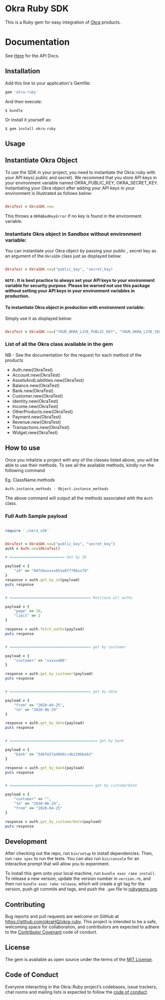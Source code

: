 # Okra Ruby SDK

This is a Ruby gem for easy integration of [Okra](okra.ng) products. 

# Documentation

See [Here](https://docs.okra.ng/docs/get-started-with-okra) for the API Docs.

## Installation

Add this line to your application's Gemfile:

```ruby
gem 'okra-ruby'
```

And then execute:

    $ bundle

Or install it yourself as:

    $ gem install okra-ruby

## Usage

## Instantiate Okra Object

To use the SDK in your project, you need to instantiate the Okra::ruby with your API keys( public and secret). We recommed that you store API keys in your environment variable named OKRA_PUBLIC_KEY, OKRA_SECRET_KEY.  Instantiating your Okra object after adding your API keys in your environment is illustrated as follows below:

```ruby

OkraTest = OkraSDK.new

```

This throws a `OKRABadKeyError` if no key is found in the environment variable.

### Instantiate Okra object in Sandbox without environment variable:

You can instantiate your Okra object by passing your public , secret key as an argument of the `OkraSDk` class just as displayed below:

```ruby

OkraTest = OkraSDK.new("public_key", "secret_key)

```

#### `NOTE:` It is best practice to always set your API keys to your environment variable for security purpose. Please be warned not use this package without setting your API keys in your environment variables in production.

#### To instantiate Okra object in production with environment variable:

Simply use it as displayed below:

```ruby

OkraTest = OkraSDK.new("YOUR_OKRA_LIVE_PUBLIC_KEY", "YOUR_OKRA_LIVE_SECRET_KEY", true)

```


### List of all the Okra class available in the gem

NB - See the documentation for the request for each method of the products

- Auth.new(OkraTest) 
- Account.new(OkraTest)
- AssetsAndLiabilities.new(OkraTest)
- Balance.new(OkraTest)
- Bank.new(OkraTest)
- Customer.new(OkraTest)
- Identity.new(OkraTest)
- Income.new(OkraTest)
- OtherProducts.new(OkraTest)
- Payment.new(OkraTest)
- Revenue.new(OkraTest)
- Transactions.new(OkraTest)
- Widget.new(OkraTest)


## How to use

Once you initailzie a project with any of the classes listed above, you will be able to use their methods. To see all the available methods, kindly run the following command

Eg. ClassName.methods

```cmd
Auth.instance_methods - Object.instance_methods

```

The above command will output all the methods associated with the `Auth` class.


### Full Auth Sample payload 

```ruby

require './okra_sdk'


OkraTest = OkraSDK.new("public_key", "secret_key")
auth = Auth.new(OkraTest)

# ========================= Get by ID

payload = {
    "id" => "607d4xxxxx951e8ff79bxx79"
}
response = auth.get_by_id(payload)
puts response


# ===================================== Retrieve all auths

payload = {
    "page" => 20,
    "limit" => 2
}

response = auth.fetch_auths(payload)
puts response


# ===================================== get by customer

payload = {
    "customer" => "xxxxx486"
}

response = auth.get_by_customer(payload)
puts response


# ===================================== get by date

payload = {
    "from" => "2020-04-25",
    "to" => "2020-06-29"
}

response = auth.get_by_date(payload)
puts response


# ======================================== get by bank

payload = {
    "bank" => "5d6fe57a4099cc4b210bbeb3"
}

response = auth.get_by_bank(payload)
puts response


# ====================================== get by customerDate

payload = {
    "customer" => "",
    "to" => "2020-06-29",
    "from" => "2020-04-25"
}

response = auth.get_by_customerDate(payload)
puts response

```



## Development

After checking out the repo, run `bin/setup` to install dependencies. Then, run `rake spec` to run the tests. You can also run `bin/console` for an interactive prompt that will allow you to experiment.

To install this gem onto your local machine, run `bundle exec rake install`. To release a new version, update the version number in `version.rb`, and then run `bundle exec rake release`, which will create a git tag for the version, push git commits and tags, and push the `.gem` file to [rubygems.org](https://rubygems.org).

## Contributing

Bug reports and pull requests are welcome on GitHub at https://github.com/okraHQ/okra-ruby. This project is intended to be a safe, welcoming space for collaboration, and contributors are expected to adhere to the [Contributor Covenant](http://contributor-covenant.org) code of conduct.

## License

The gem is available as open source under the terms of the [MIT License](https://opensource.org/licenses/MIT).

## Code of Conduct

Everyone interacting in the Okra::Ruby project’s codebases, issue trackers, chat rooms and mailing lists is expected to follow the [code of conduct](https://github.com/OkraHQ/okra-ruby/blob/master/CODE_OF_CONDUCT.md).
